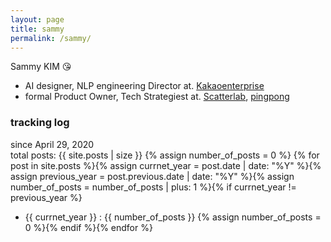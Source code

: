 ```yaml
---
layout: page
title: sammy
permalink: /sammy/
---
```

Sammy KIM :kissing_heart:  
- AI designer, NLP engineering Director at. [Kakaoenterprise](https://www.kakaoenterprise.com/)  
- formal Product Owner, Tech Strategiest at. [Scatterlab](https://scatterlab.co.kr/), [pingpong](https://pingpong.us/)  


### tracking log
since April 29, 2020  
total posts: {{ site.posts | size }}
{% assign number_of_posts = 0 %} {% for post in site.posts %}{% assign currnet_year = post.date | date: "%Y" %}{% assign previous_year = post.previous.date | date: "%Y" %}{% assign number_of_posts = number_of_posts | plus: 1 %}{% if currnet_year != previous_year %}
- {{ currnet_year }} : {{ number_of_posts }} {% assign number_of_posts = 0 %}{% endif %}{% endfor %}
